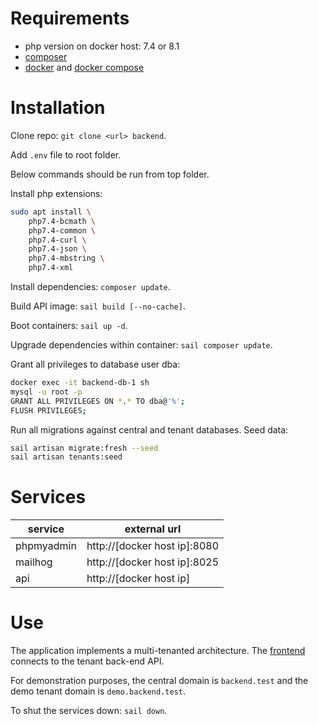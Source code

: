 # Requirements

- php version on docker host: 7.4 or 8.1
- [composer](https://getcomposer.org/)
- [docker](https://www.docker.com/) and [docker compose](https://docs.docker.com/compose/install/)

# Installation

Clone repo: `git clone <url> backend`.

Add `.env` file to root folder.

Below commands should be run from top folder.

Install php extensions:
```bash
sudo apt install \
    php7.4-bcmath \
    php7.4-common \
    php7.4-curl \
    php7.4-json \
    php7.4-mbstring \
    php7.4-xml
```

Install dependencies: `composer update`.

Build API image: `sail build [--no-cache]`.

Boot containers: `sail up -d`.

Upgrade dependencies within container: `sail composer update`.

Grant all privileges to database user dba:

```bash
docker exec -it backend-db-1 sh
mysql -u root -p
GRANT ALL PRIVILEGES ON *.* TO dba@'%';
FLUSH PRIVILEGES;
```

Run all migrations against central and tenant databases. Seed data:

```bash
sail artisan migrate:fresh --seed
sail artisan tenants:seed
```

# Services

| service | external url |
|---|---|
| phpmyadmin | http://[docker host ip]:8080 |
| mailhog | http://[docker host ip]:8025 |
| api | http://[docker host ip] |

# Use

The application implements a multi-tenanted architecture. The [frontend](https://github.com/mathieu-tulpinck/ehb-ad) connects to the tenant back-end API. 

For demonstration purposes, the central domain is `backend.test` and the demo tenant domain is `demo.backend.test`.

To shut the services down: `sail down`.